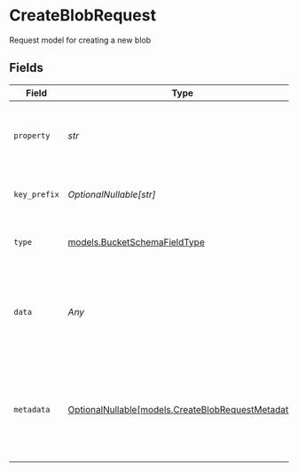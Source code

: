 # CreateBlobRequest

Request model for creating a new blob


## Fields

| Field                                                                                        | Type                                                                                         | Required                                                                                     | Description                                                                                  |
| -------------------------------------------------------------------------------------------- | -------------------------------------------------------------------------------------------- | -------------------------------------------------------------------------------------------- | -------------------------------------------------------------------------------------------- |
| `property`                                                                                   | *str*                                                                                        | :heavy_check_mark:                                                                           | Property name in the schema that this blob belongs to                                        |
| `key_prefix`                                                                                 | *OptionalNullable[str]*                                                                      | :heavy_minus_sign:                                                                           | Optional prefix for the blob key                                                             |
| `type`                                                                                       | [models.BucketSchemaFieldType](../models/bucketschemafieldtype.md)                           | :heavy_check_mark:                                                                           | Enum for field types in bucket schemas                                                       |
| `data`                                                                                       | *Any*                                                                                        | :heavy_check_mark:                                                                           | Data for the blob, this will only be applied to the documents that use this blob             |
| `metadata`                                                                                   | [OptionalNullable[models.CreateBlobRequestMetadata]](../models/createblobrequestmetadata.md) | :heavy_minus_sign:                                                                           | Metadata for the blob, this will only be applied to the documents that use this blob         |